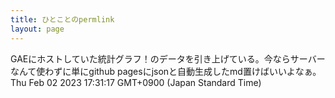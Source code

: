 ```yaml
---
title: ひとことのpermlink
layout: page
---
```

<div class="box" dt="1675326677820">
  GAEにホストしていた統計グラフ！のデータを引き上げている。今ならサーバーなんて使わずに単にgithub pagesにjsonと自動生成したmd置けばいいよなぁ。
  <div class="content is-small">Thu Feb 02 2023 17:31:17 GMT+0900 (Japan Standard Time)</div>
</div>
